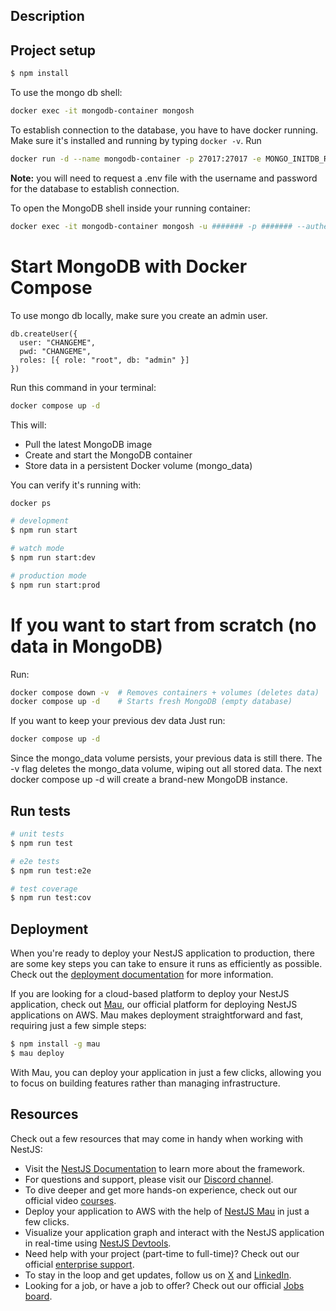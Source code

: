 ## Description



## Project setup
```bash
$ npm install
```
To use the mongo db shell:
```bash
docker exec -it mongodb-container mongosh
```

To establish connection to the database, you have to have docker running. Make sure it's installed and running by typing `docker -v`.
Run 
```bash
docker run -d --name mongodb-container -p 27017:27017 -e MONGO_INITDB_ROOT_USERNAME=####### -e MONGO_INITDB_ROOT_PASSWORD=####### mongo
``` 
**Note:** you will need to request a .env file with the username and password for the database to establish connection.

To open the MongoDB shell inside your running container:
```bash
docker exec -it mongodb-container mongosh -u ####### -p ####### --authenticationDatabase admin
```

# Start MongoDB with Docker Compose
To use mongo db locally, make sure you create an admin user.

```mongoDB
db.createUser({
  user: "CHANGEME",
  pwd: "CHANGEME",
  roles: [{ role: "root", db: "admin" }]
})
```

Run this command in your terminal:
```bash
docker compose up -d
```

This will:
* Pull the latest MongoDB image
* Create and start the MongoDB container
* Store data in a persistent Docker volume (mongo_data)

You can verify it's running with:
```bash
docker ps
```

```bash
# development
$ npm run start

# watch mode
$ npm run start:dev

# production mode
$ npm run start:prod
```

# If you want to start from scratch (no data in MongoDB)
Run:
```bash
docker compose down -v  # Removes containers + volumes (deletes data)
docker compose up -d    # Starts fresh MongoDB (empty database)
```
If you want to keep your previous dev data
Just run:
```bash
docker compose up -d
```

Since the mongo_data volume persists, your previous data is still there.
The -v flag deletes the mongo_data volume, wiping out all stored data.
The next docker compose up -d will create a brand-new MongoDB instance.

## Run tests

```bash
# unit tests
$ npm run test

# e2e tests
$ npm run test:e2e

# test coverage
$ npm run test:cov
```

## Deployment

When you're ready to deploy your NestJS application to production, there are some key steps you can take to ensure it runs as efficiently as possible. Check out the [deployment documentation](https://docs.nestjs.com/deployment) for more information.

If you are looking for a cloud-based platform to deploy your NestJS application, check out [Mau](https://mau.nestjs.com), our official platform for deploying NestJS applications on AWS. Mau makes deployment straightforward and fast, requiring just a few simple steps:

```bash
$ npm install -g mau
$ mau deploy
```

With Mau, you can deploy your application in just a few clicks, allowing you to focus on building features rather than managing infrastructure.

## Resources

Check out a few resources that may come in handy when working with NestJS:

- Visit the [NestJS Documentation](https://docs.nestjs.com) to learn more about the framework.
- For questions and support, please visit our [Discord channel](https://discord.gg/G7Qnnhy).
- To dive deeper and get more hands-on experience, check out our official video [courses](https://courses.nestjs.com/).
- Deploy your application to AWS with the help of [NestJS Mau](https://mau.nestjs.com) in just a few clicks.
- Visualize your application graph and interact with the NestJS application in real-time using [NestJS Devtools](https://devtools.nestjs.com).
- Need help with your project (part-time to full-time)? Check out our official [enterprise support](https://enterprise.nestjs.com).
- To stay in the loop and get updates, follow us on [X](https://x.com/nestframework) and [LinkedIn](https://linkedin.com/company/nestjs).
- Looking for a job, or have a job to offer? Check out our official [Jobs board](https://jobs.nestjs.com).


